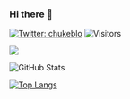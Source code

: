 ### Hi there 👋

<!--
**chukeblo/chukeblo** is a ✨ _special_ ✨ repository because its `README.md` (this file) appears on your GitHub profile.

Here are some ideas to get you started:

- 🔭 I’m currently working on ...
- 🌱 I’m currently learning ...
- 👯 I’m looking to collaborate on ...
- 🤔 I’m looking for help with ...
- 💬 Ask me about ...
- 📫 How to reach me: ...
- 😄 Pronouns: ...
- ⚡ Fun fact: ...
-->


[![Twitter: chukeblo](https://img.shields.io/twitter/follow/chukeblo?style=social)](https://twitter.com/chukeblo)
![Visitors](https://visitor-badge.glitch.me/badge?page_id=chukeblo&left_color=gray&right_color=blue)
 
![](https://github-profile-summary-cards.vercel.app/api/cards/profile-details?username=chukeblo&theme=vue)
 
![GitHub Stats](https://github-readme-stats.vercel.app/api?username=chukeblo&show_icons=true)
 
[![Top Langs](https://github-readme-stats.vercel.app/api/top-langs/?username=chukeblo&layout=compact&langs_count=6)](https://github.com/anuraghazra/github-readme-stats)
